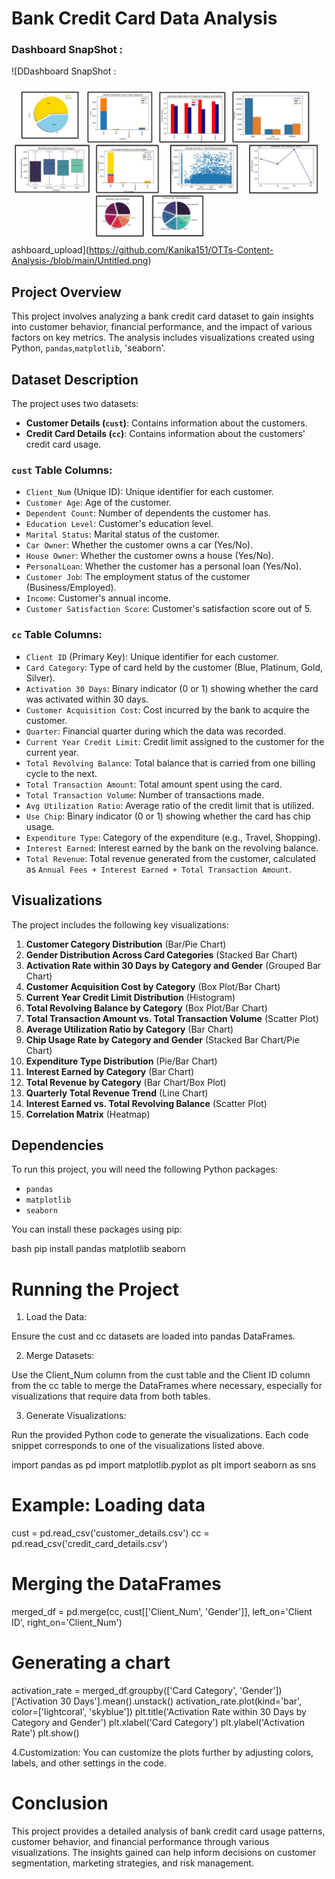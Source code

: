 # Bank Credit Card Data Analysis

### Dashboard SnapShot : 

![DDashboard SnapShot : 

![Dashboard_upload](https://github.com/Kanika151/Bank-Credit-Card-Analysis---Python-Project/blob/main/20240828_195012_0000.png) 
ashboard_upload](https://github.com/Kanika151/OTTs-Content-Analysis-/blob/main/Untitled.png)



## Project Overview
This project involves analyzing a bank credit card dataset to gain insights into customer behavior, financial performance, and the impact of various factors on key metrics. The analysis includes visualizations created using Python, `pandas`,`matplotlib`, 'seaborn'.

## Dataset Description

The project uses two datasets:
- **Customer Details (`cust`)**: Contains information about the customers.
- **Credit Card Details (`cc`)**: Contains information about the customers' credit card usage.

### `cust` Table Columns:
- `Client_Num` (Unique ID): Unique identifier for each customer.
- `Customer Age`: Age of the customer.
- `Dependent Count`: Number of dependents the customer has.
- `Education Level`: Customer's education level.
- `Marital Status`: Marital status of the customer.
- `Car Owner`: Whether the customer owns a car (Yes/No).
- `House Owner`: Whether the customer owns a house (Yes/No).
- `PersonalLoan`: Whether the customer has a personal loan (Yes/No).
- `Customer Job`: The employment status of the customer (Business/Employed).
- `Income`: Customer's annual income.
- `Customer Satisfaction Score`: Customer's satisfaction score out of 5.

### `cc` Table Columns:
- `Client ID` (Primary Key): Unique identifier for each customer.
- `Card Category`: Type of card held by the customer (Blue, Platinum, Gold, Silver).
- `Activation 30 Days`: Binary indicator (0 or 1) showing whether the card was activated within 30 days.
- `Customer Acquisition Cost`: Cost incurred by the bank to acquire the customer.
- `Quarter`: Financial quarter during which the data was recorded.
- `Current Year Credit Limit`: Credit limit assigned to the customer for the current year.
- `Total Revolving Balance`: Total balance that is carried from one billing cycle to the next.
- `Total Transaction Amount`: Total amount spent using the card.
- `Total Transaction Volume`: Number of transactions made.
- `Avg Utilization Ratio`: Average ratio of the credit limit that is utilized.
- `Use Chip`: Binary indicator (0 or 1) showing whether the card has chip usage.
- `Expenditure Type`: Category of the expenditure (e.g., Travel, Shopping).
- `Interest Earned`: Interest earned by the bank on the revolving balance.
- `Total Revenue`: Total revenue generated from the customer, calculated as `Annual Fees + Interest Earned + Total Transaction Amount`.

## Visualizations

The project includes the following key visualizations:

1. **Customer Category Distribution** (Bar/Pie Chart)
2. **Gender Distribution Across Card Categories** (Stacked Bar Chart)
3. **Activation Rate within 30 Days by Category and Gender** (Grouped Bar Chart)
4. **Customer Acquisition Cost by Category** (Box Plot/Bar Chart)
5. **Current Year Credit Limit Distribution** (Histogram)
6. **Total Revolving Balance by Category** (Box Plot/Bar Chart)
7. **Total Transaction Amount vs. Total Transaction Volume** (Scatter Plot)
8. **Average Utilization Ratio by Category** (Bar Chart)
9. **Chip Usage Rate by Category and Gender** (Stacked Bar Chart/Pie Chart)
10. **Expenditure Type Distribution** (Pie/Bar Chart)
11. **Interest Earned by Category** (Bar Chart)
12. **Total Revenue by Category** (Bar Chart/Box Plot)
13. **Quarterly Total Revenue Trend** (Line Chart)
14. **Interest Earned vs. Total Revolving Balance** (Scatter Plot)
15. **Correlation Matrix** (Heatmap)

## Dependencies

To run this project, you will need the following Python packages:
- `pandas`
- `matplotlib`
- `seaborn`

You can install these packages using pip:

bash
pip install pandas matplotlib seaborn


# Running the Project

1. Load the Data:

Ensure the cust and cc datasets are loaded into pandas DataFrames.

2. Merge Datasets:

Use the Client_Num column from the cust table and the Client ID column from the cc table to merge the DataFrames where necessary, especially for visualizations that require data from both tables.

3. Generate Visualizations:

Run the provided Python code to generate the visualizations. Each code snippet corresponds to one of the visualizations listed above.

import pandas as pd
import matplotlib.pyplot as plt
import seaborn as sns

# Example: Loading data
cust = pd.read_csv('customer_details.csv')
cc = pd.read_csv('credit_card_details.csv')

# Merging the DataFrames
merged_df = pd.merge(cc, cust[['Client_Num', 'Gender']], left_on='Client ID', right_on='Client_Num')

# Generating a chart
activation_rate = merged_df.groupby(['Card Category', 'Gender'])['Activation 30 Days'].mean().unstack()
activation_rate.plot(kind='bar', color=['lightcoral', 'skyblue'])
plt.title('Activation Rate within 30 Days by Category and Gender')
plt.xlabel('Card Category')
plt.ylabel('Activation Rate')
plt.show()

4.Customization:
You can customize the plots further by adjusting colors, labels, and other settings in the code.


# Conclusion
This project provides a detailed analysis of bank credit card usage patterns, customer behavior, and financial performance through various visualizations. The insights gained can help inform decisions on customer segmentation, marketing strategies, and risk management.
